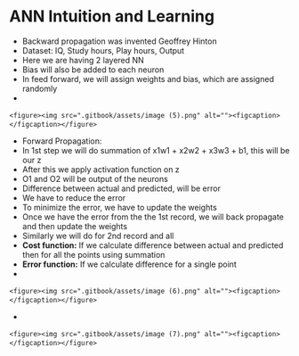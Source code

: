# ANN Intuition and Learning

* Backward propagation was invented Geoffrey Hinton
* Dataset: IQ, Study hours, Play hours, Output
* Here we are having 2 layered NN
* Bias will also be added to each neuron
* In feed forward, we will assign weights and bias, which are assigned randomly
*

    <figure><img src=".gitbook/assets/image (5).png" alt=""><figcaption></figcaption></figure>
* Forward Propagation:
* In 1st step we will do summation of x1w1 + x2w2 + x3w3 + b1, this will be our z
* After this we apply activation function on z
* O1 and O2 will be output of the neurons
* Difference between actual and predicted, will be error
* We have to reduce the error
* To minimize the error, we have to update the weights
* Once we have the error from the the 1st record, we will back propagate and then update the weights
* Similarly we will do for 2nd record and all
* **Cost function:** If we calculate difference between actual and predicted then for all the points using summation
* **Error function:** If we calculate difference for a single point
*

    <figure><img src=".gitbook/assets/image (6).png" alt=""><figcaption></figcaption></figure>
*

    <figure><img src=".gitbook/assets/image (7).png" alt=""><figcaption></figcaption></figure>
